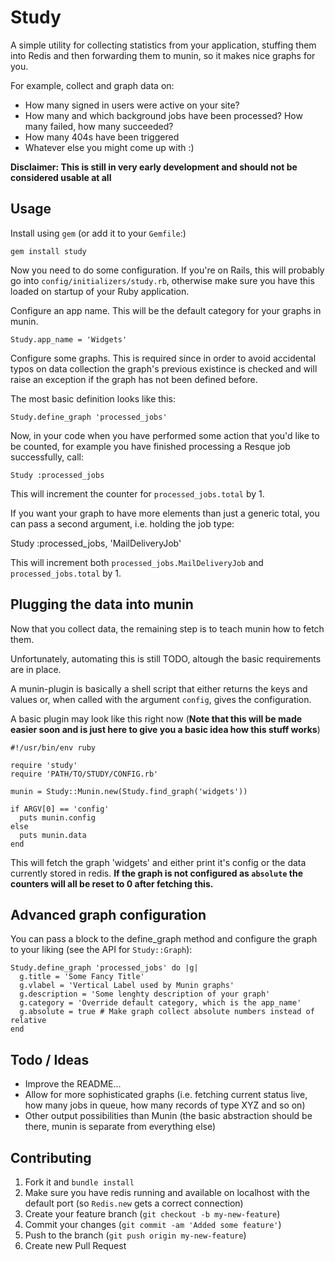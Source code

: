 # Study

A simple utility for collecting statistics from your application, stuffing
them into Redis and then forwarding them to munin, so it makes nice graphs for you.

For example, collect and graph data on:

  * How many signed in users were active on your site?
  * How many and which background jobs have been processed? How many failed, how many succeeded?
  * How many 404s have been triggered
  * Whatever else you might come up with :)

**Disclaimer: This is still in very early development and should not be considered usable at all**

## Usage

Install using `gem` (or add it to your `Gemfile`:)

    gem install study

Now you need to do some configuration. If you're on Rails, this will probably go into `config/initializers/study.rb`,
otherwise make sure you have this loaded on startup of your Ruby application.

Configure an app name. This will be the default category for your graphs in munin.

    Study.app_name = 'Widgets'

Configure some graphs. This is required since in order to avoid accidental typos on data collection
the graph's previous existince is checked and will raise an exception if the graph has not been defined
before.

The most basic definition looks like this:

    Study.define_graph 'processed_jobs'
    
Now, in your code when you have performed some action that you'd like to be counted, for example you have
finished processing a Resque job successfully, call:

    Study :processed_jobs
    
This will increment the counter for `processed_jobs.total` by 1.

If you want your graph to have more elements than just a generic total, you can pass a second argument,
i.e. holding the job type:

  Study :processed_jobs, 'MailDeliveryJob'
  
This will increment both `processed_jobs.MailDeliveryJob` and `processed_jobs.total` by 1.

## Plugging the data into munin

Now that you collect data, the remaining step is to teach munin how to fetch them.

Unfortunately, automating this is still TODO, altough the basic requirements are in place.

A munin-plugin is basically a shell script that either returns the keys and values or, when called with
the argument `config`, gives the configuration.

A basic plugin may look like this right now (**Note that this will be made easier soon and is just
here to give you a basic idea how this stuff works**)

    #!/usr/bin/env ruby
    
    require 'study'
    require 'PATH/TO/STUDY/CONFIG.rb'
    
    munin = Study::Munin.new(Study.find_graph('widgets'))
    
    if ARGV[0] == 'config'
      puts munin.config
    else
      puts munin.data
    end

This will fetch the graph 'widgets' and either print it's config or the data currently stored in redis.
**If the graph is not configured as `absolute` the counters will all be reset to 0 after fetching this.**
    
## Advanced graph configuration
    
You can pass a block to the define_graph method and configure the graph to your liking (see the API for `Study::Graph`):

    Study.define_graph 'processed_jobs' do |g|
      g.title = 'Some Fancy Title'
      g.vlabel = 'Vertical Label used by Munin graphs'
      g.description = 'Some lenghty description of your graph'
      g.category = 'Override default category, which is the app_name'
      g.absolute = true # Make graph collect absolute numbers instead of relative
    end

## Todo / Ideas

  * Improve the README...
  * Allow for more sophisticated graphs (i.e. fetching current status live, how 
    many jobs in queue, how many records of type XYZ and so on)
  * Other output possibilities than Munin (the basic abstraction should be there, munin is separate from everything else)


## Contributing

1. Fork it and `bundle install`
2. Make sure you have redis running and available on localhost with the default port (so `Redis.new` gets a correct connection)
3. Create your feature branch (`git checkout -b my-new-feature`)
4. Commit your changes (`git commit -am 'Added some feature'`)
5. Push to the branch (`git push origin my-new-feature`)
6. Create new Pull Request
